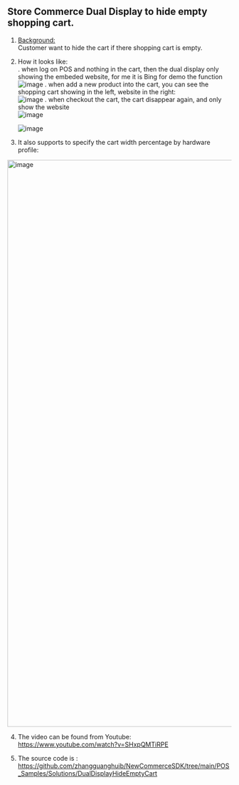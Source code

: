 ## Store Commerce Dual Display to hide empty shopping cart.

1. <ins>Background:</ins><br/>
Customer want to hide the cart if there shopping cart is empty.
2. How it looks like:<br/>
   . when log on POS and nothing in the cart,  then the dual display only showing the embeded website, for me it is Bing for demo the function<br/>
   ![image](https://github.com/zhangguanghuib/NewCommerceSDK/assets/14832260/06941f0c-7574-431e-b004-f9cca9596cf0)
   . when add a new product into the cart, you can see the shopping cart showing in the left, website in the right:<br/>
    ![image](https://github.com/zhangguanghuib/NewCommerceSDK/assets/14832260/9cbf3386-bb5b-4e6a-a3ac-ff97ccbed008)
   . when checkout the cart,  the cart disappear again,  and only show the website<br/>
    ![image](https://github.com/zhangguanghuib/NewCommerceSDK/assets/14832260/e611ed95-aff5-47d7-a293-d5e965576594)

   ![image](https://github.com/zhangguanghuib/NewCommerceSDK/assets/14832260/b9b176bc-2014-43b3-8c1d-1c4ccdb23d67)

3.  It also supports to specify the cart width percentage by hardware profile:
   <img width="1271" alt="image" src="https://github.com/zhangguanghuib/NewCommerceSDK/assets/14832260/d49838a1-ce87-436d-aabb-f028917638a6">

4.  The video can be found from Youtube:
    https://www.youtube.com/watch?v=SHxpQMTiRPE

5.  The source code is :<br/>
   https://github.com/zhangguanghuib/NewCommerceSDK/tree/main/POS_Samples/Solutions/DualDisplayHideEmptyCart
